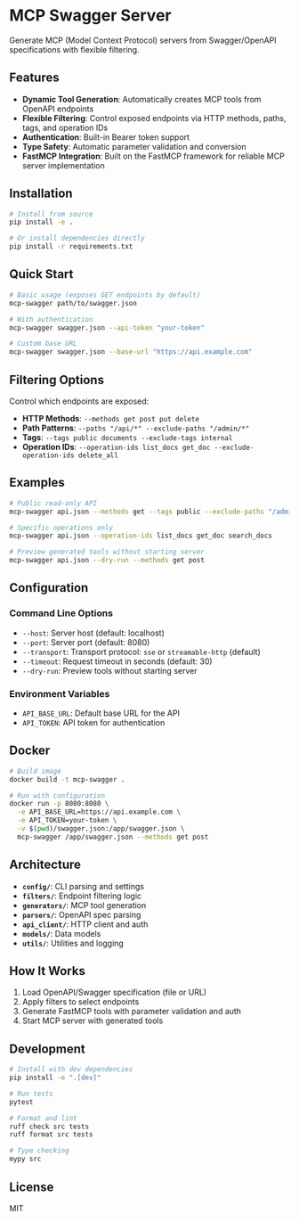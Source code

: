 # MCP Swagger Server

Generate MCP (Model Context Protocol) servers from Swagger/OpenAPI specifications with flexible filtering.

## Features

- **Dynamic Tool Generation**: Automatically creates MCP tools from OpenAPI endpoints
- **Flexible Filtering**: Control exposed endpoints via HTTP methods, paths, tags, and operation IDs
- **Authentication**: Built-in Bearer token support
- **Type Safety**: Automatic parameter validation and conversion
- **FastMCP Integration**: Built on the FastMCP framework for reliable MCP server implementation

## Installation

```bash
# Install from source
pip install -e .

# Or install dependencies directly
pip install -r requirements.txt
```

## Quick Start

```bash
# Basic usage (exposes GET endpoints by default)
mcp-swagger path/to/swagger.json

# With authentication
mcp-swagger swagger.json --api-token "your-token"

# Custom base URL
mcp-swagger swagger.json --base-url "https://api.example.com"
```

## Filtering Options

Control which endpoints are exposed:

- **HTTP Methods**: `--methods get post put delete`
- **Path Patterns**: `--paths "/api/*" --exclude-paths "/admin/*"`
- **Tags**: `--tags public documents --exclude-tags internal`
- **Operation IDs**: `--operation-ids list_docs get_doc --exclude-operation-ids delete_all`

## Examples

```bash
# Public read-only API
mcp-swagger api.json --methods get --tags public --exclude-paths "/admin/*"

# Specific operations only
mcp-swagger api.json --operation-ids list_docs get_doc search_docs

# Preview generated tools without starting server
mcp-swagger api.json --dry-run --methods get post
```

## Configuration

### Command Line Options

- `--host`: Server host (default: localhost)
- `--port`: Server port (default: 8080)
- `--transport`: Transport protocol: `sse` or `streamable-http` (default)
- `--timeout`: Request timeout in seconds (default: 30)
- `--dry-run`: Preview tools without starting server

### Environment Variables

- `API_BASE_URL`: Default base URL for the API
- `API_TOKEN`: API token for authentication

## Docker

```bash
# Build image
docker build -t mcp-swagger .

# Run with configuration
docker run -p 8080:8080 \
  -e API_BASE_URL=https://api.example.com \
  -e API_TOKEN=your-token \
  -v $(pwd)/swagger.json:/app/swagger.json \
  mcp-swagger /app/swagger.json --methods get post
```

## Architecture

- **`config/`**: CLI parsing and settings
- **`filters/`**: Endpoint filtering logic
- **`generators/`**: MCP tool generation
- **`parsers/`**: OpenAPI spec parsing
- **`api_client/`**: HTTP client and auth
- **`models/`**: Data models
- **`utils/`**: Utilities and logging

## How It Works

1. Load OpenAPI/Swagger specification (file or URL)
2. Apply filters to select endpoints
3. Generate FastMCP tools with parameter validation and auth
4. Start MCP server with generated tools

## Development

```bash
# Install with dev dependencies
pip install -e ".[dev]"

# Run tests
pytest

# Format and lint
ruff check src tests
ruff format src tests

# Type checking
mypy src
```

## License

MIT
